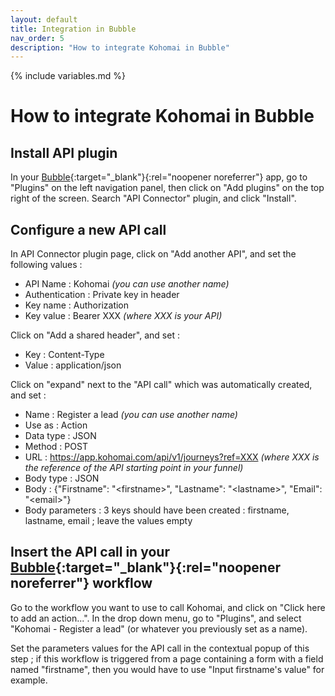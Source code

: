 ```yaml
---
layout: default
title: Integration in Bubble
nav_order: 5
description: "How to integrate Kohomai in Bubble"
---
```

{% include variables.md %}

# How to integrate Kohomai in Bubble

## Install API plugin
In your [Bubble]{:target="_blank"}{:rel="noopener noreferrer"} app, go to "Plugins" on the left navigation panel, then click on "Add plugins" on the top right of the screen. Search "API Connector" plugin, and click "Install".

## Configure a new API call
In API Connector plugin page, click on "Add another API", and set the following values :
* API Name : Kohomai _(you can use another name)_
* Authentication : Private key in header
* Key name : Authorization
* Key value : Bearer XXX _(where XXX is your API)_

Click on "Add a shared header", and set :
* Key : Content-Type
* Value : application/json

Click on "expand" next to the "API call" which was automatically created, and set :
* Name : Register a lead _(you can use another name)_
* Use as : Action
* Data type : JSON
* Method : POST
* URL : https://app.kohomai.com/api/v1/journeys?ref=XXX _(where XXX is the reference of the API starting point in your funnel)_
* Body type : JSON
* Body : {\"Firstname\": \"\<firstname\>\", \"Lastname\": \"\<lastname\>\", \"Email\": \"\<email\>\"}
* Body parameters : 3 keys should have been created : firstname, lastname, email ; leave the values empty

## Insert the API call in your [Bubble]{:target="_blank"}{:rel="noopener noreferrer"} workflow

Go to the workflow you want to use to call Kohomai, and click on "Click here to add an action...". In the drop down menu, go to "Plugins", and select "Kohomai - Register a lead" (or whatever you previously set as a name).

Set the parameters values for the API call in the contextual popup of this step ; if this workflow is triggered from a page containing a form with a field named "firstname", then you would have to use "Input firstname's value" for example.

[Bubble]: https://bubble.io
